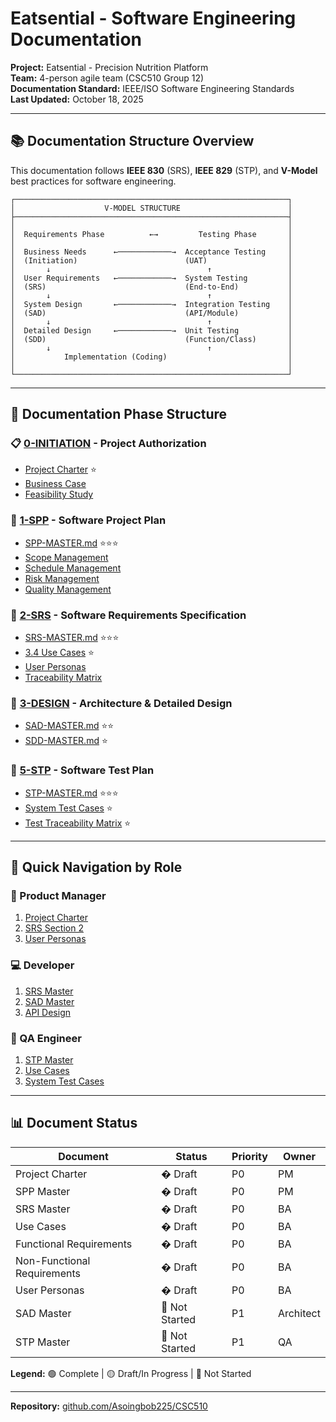 # Eatsential - Software Engineering Documentation

**Project:** Eatsential - Precision Nutrition Platform  
**Team:** 4-person agile team (CSC510 Group 12)  
**Documentation Standard:** IEEE/ISO Software Engineering Standards  
**Last Updated:** October 18, 2025

---

## 📚 Documentation Structure Overview

This documentation follows **IEEE 830** (SRS), **IEEE 829** (STP), and **V-Model** best practices for software engineering.

```
┌─────────────────────────────────────────────────────────────┐
│                    V-MODEL STRUCTURE                        │
├─────────────────────────────────────────────────────────────┤
│                                                             │
│  Requirements Phase          ←→         Testing Phase       │
│                                                             │
│  Business Needs      ←────────────→  Acceptance Testing     │
│  (Initiation)                        (UAT)                  │
│       ↓                                   ↑                 │
│  User Requirements   ←────────────→  System Testing         │
│  (SRS)                               (End-to-End)           │
│       ↓                                   ↑                 │
│  System Design       ←────────────→  Integration Testing    │
│  (SAD)                               (API/Module)           │
│       ↓                                   ↑                 │
│  Detailed Design     ←────────────→  Unit Testing           │
│  (SDD)                               (Function/Class)       │
│       ↓                                   ↑                 │
│           Implementation (Coding)                           │
│                                                             │
└─────────────────────────────────────────────────────────────┘
```

---

## 📁 Documentation Phase Structure

### 📋 [0-INITIATION](./0-INITIATION/) - Project Authorization

- [Project Charter](./0-INITIATION/project-charter.md) ⭐
- [Business Case](./0-INITIATION/business-case.md)
- [Feasibility Study](./0-INITIATION/feasibility-study.md)

### 📘 [1-SPP](./1-SPP/) - Software Project Plan

- [SPP-MASTER.md](./1-SPP/SPP-MASTER.md) ⭐⭐⭐
- [Scope Management](./1-SPP/scope-management.md)
- [Schedule Management](./1-SPP/schedule-management.md)
- [Risk Management](./1-SPP/risk-management.md)
- [Quality Management](./1-SPP/quality-management.md)

### 📗 [2-SRS](./2-SRS/) - Software Requirements Specification

- [SRS-MASTER.md](./2-SRS/SRS-MASTER.md) ⭐⭐⭐
- [3.4 Use Cases](./2-SRS/3-specific-requirements/3.4-use-cases.md) ⭐
- [User Personas](./2-SRS/5-appendices/B-user-personas.md)
- [Traceability Matrix](./2-SRS/requirements-traceability-matrix.md)

### 📙 [3-DESIGN](./3-DESIGN/) - Architecture & Detailed Design

- [SAD-MASTER.md](./3-DESIGN/3.1-SAD/SAD-MASTER.md) ⭐⭐
- [SDD-MASTER.md](./3-DESIGN/3.2-SDD/SDD-MASTER.md) ⭐

### 📕 [5-STP](./5-STP/) - Software Test Plan

- [STP-MASTER.md](./5-STP/STP-MASTER.md) ⭐⭐⭐
- [System Test Cases](./5-STP/5.3-system-test-plan/system-test-cases.md) ⭐
- [Test Traceability Matrix](./5-STP/test-traceability-matrix.md) ⭐

---

## 🎯 Quick Navigation by Role

### 👔 Product Manager

1. [Project Charter](./0-INITIATION/project-charter.md)
2. [SRS Section 2](./2-SRS/2-overall-description.md)
3. [User Personas](./2-SRS/5-appendices/B-user-personas.md)

### 💻 Developer

1. [SRS Master](./2-SRS/SRS-MASTER.md)
2. [SAD Master](./3-DESIGN/3.1-SAD/SAD-MASTER.md)
3. [API Design](./3-DESIGN/3.2-SDD/api-detailed-design.md)

### 🧪 QA Engineer

1. [STP Master](./5-STP/STP-MASTER.md)
2. [Use Cases](./2-SRS/3-specific-requirements/3.4-use-cases.md)
3. [System Test Cases](./5-STP/5.3-system-test-plan/system-test-cases.md)

---

## 📊 Document Status

| Document                    | Status         | Priority | Owner     |
| --------------------------- | -------------- | -------- | --------- |
| Project Charter             | � Draft        | P0       | PM        |
| SPP Master                  | � Draft        | P0       | PM        |
| SRS Master                  | � Draft        | P0       | BA        |
| Use Cases                   | � Draft        | P0       | BA        |
| Functional Requirements     | � Draft        | P0       | BA        |
| Non-Functional Requirements | � Draft        | P0       | BA        |
| User Personas               | � Draft        | P0       | BA        |
| SAD Master                  | 🔴 Not Started | P1       | Architect |
| STP Master                  | 🔴 Not Started | P1       | QA        |

**Legend:** 🟢 Complete | 🟡 Draft/In Progress | 🔴 Not Started

---

**Repository:** [github.com/Asoingbob225/CSC510](https://github.com/Asoingbob225/CSC510)

